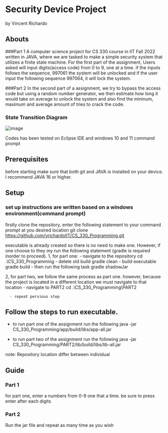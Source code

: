 # Security Device Project 
by Vincent Richardo

## Abouts
###Part 1
A computer science project for CS 330 course in IIT Fall 2022 written in JAVA, where we are tasked to make a simple security system that utilizes a finite state machine.
For the first part of the assignment, Users asked will input digits(access code) from 0 to 9, one at a time. if the inputs follows the sequence, 997061 the system will be unlocked and if the user input the following sequence 997064, it will lock the system.

###Part 2
In the second part of a assignment, we try to bypass the access code but using a random number generator, we then estimate how long it would take on average to unlock the system and also find the mininum, maximum and average amount of tries to crack the code.

### State Transition Diagram
![image](https://user-images.githubusercontent.com/118873376/203544246-01190b49-8b2f-495e-93eb-8343ff80c1a7.png)

Codes has been tested on Eclipse IDE and windows 10 and 11 command prompt

## Prerequisites
before starting make sure that both git and JAVA is installed on your device. I recommend JAVA 16 or higher.

## Setup
### set up instructions are written based on a windows environment(command prompt) 
firstly clone the repository, enter the following statement to your command prompt at you desired location
  git clone https://github.com/vrichardoIIT/CS_330_Programming.git
  
executable is already created so there is no need to make one. However, if one choose to they my run the following statement
(gradle is required inorder to proceed).
   1, for part one:
         - navigate to the repository
            cd .\CS_330_Programming
         - delete old build
            gradle clean
         - build executable 
            gradle build 
         - then run the following task
            gradle shadowJar
            
   2, for part two, we follow the same process as part one. however, because the project is located in a different location we must navigate to that location
      - navigate to PART2
          cd .\CS_330_Programming\PART2
          
      - repeat pervious step
      
      
## Follow the steps to run executable.
 - to run part one of the assignment run the following 
        java -jar CS_330_Programming/app/build/libs/app-all.jar
        
- to run part two of the assignment run the following
        java -jar CS_330_Programming/PART2/lib/build/libs/lib-all.jar
        
note: Repository location differ between individual 

## Guide
### Part 1
for part one, enter a numbers from 0-9 one that a time. be sure to press enter after each digits

### Part 2
Run the jar file and repeat as many time as you wish
      
          






